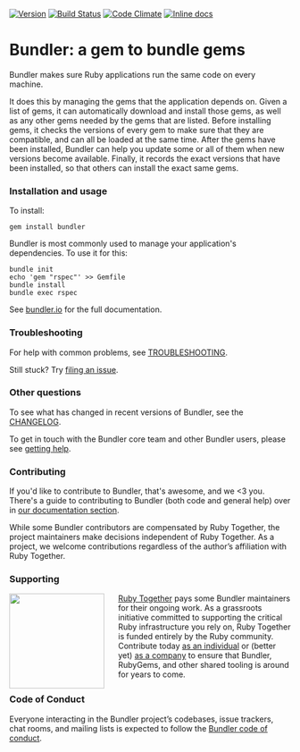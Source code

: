 [![Version     ](https://img.shields.io/gem/v/bundler.svg?style=flat)](https://rubygems.org/gems/bundler)
[![Build Status](https://img.shields.io/travis/bundler/bundler/master.svg?style=flat)](https://travis-ci.org/bundler/bundler)
[![Code Climate](https://img.shields.io/codeclimate/github/bundler/bundler.svg?style=flat)](https://codeclimate.com/github/bundler/bundler)
[![Inline docs ](http://inch-ci.org/github/bundler/bundler.svg?style=flat)](http://inch-ci.org/github/bundler/bundler)

# Bundler: a gem to bundle gems

Bundler makes sure Ruby applications run the same code on every machine.

It does this by managing the gems that the application depends on. Given a list of gems, it can automatically download and install those gems, as well as any other gems needed by the gems that are listed. Before installing gems, it checks the versions of every gem to make sure that they are compatible, and can all be loaded at the same time. After the gems have been installed, Bundler can help you update some or all of them when new versions become available. Finally, it records the exact versions that have been installed, so that others can install the exact same gems.

### Installation and usage

To install:

```
gem install bundler
```

Bundler is most commonly used to manage your application's dependencies. To use it for this:

```
bundle init
echo 'gem "rspec"' >> Gemfile
bundle install
bundle exec rspec
```

See [bundler.io](http://bundler.io) for the full documentation.

### Troubleshooting

For help with common problems, see [TROUBLESHOOTING](doc/TROUBLESHOOTING.md).

Still stuck? Try [filing an issue](doc/contributing/ISSUES.md).

### Other questions

To see what has changed in recent versions of Bundler, see the [CHANGELOG](CHANGELOG.md).

To get in touch with the Bundler core team and other Bundler users, please see [getting help](doc/contributing/GETTING_HELP.md).

### Contributing

If you'd like to contribute to Bundler, that's awesome, and we <3 you. There's a guide to contributing to Bundler (both code and general help) over in [our documentation section](doc/README.md).

While some Bundler contributors are compensated by Ruby Together, the project maintainers make decisions independent of Ruby Together. As a project, we welcome contributions regardless of the author’s affiliation with Ruby Together.

### Supporting

<a href="https://rubytogether.org/"><img src="https://rubytogether.org/images/rubies.svg" width="170" style="float: left; padding-right: 25px;"></a>
<a href="https://rubytogether.org/">Ruby Together</a> pays some Bundler maintainers for their ongoing work. As a grassroots initiative committed to supporting the critical Ruby infrastructure you rely on, Ruby Together is funded entirely by the Ruby community. Contribute today <a href="https://rubytogether.org/developers">as an individual</a> or (better yet) <a href="https://rubytogether.org/companies">as a company</a> to ensure that Bundler, RubyGems, and other shared tooling is around for years to come.
<p style="clear: both"></p>

### Code of Conduct

Everyone interacting in the Bundler project’s codebases, issue trackers, chat rooms, and mailing lists is expected to follow the [Bundler code of conduct](https://github.com/bundler/bundler/blob/master/CODE_OF_CONDUCT.md).
